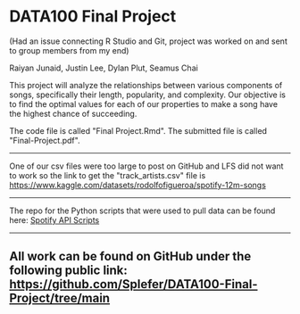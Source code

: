 # DATA100 Final Project

(Had an issue connecting R Studio and Git, project was worked on and sent to group members from my end)

Raiyan Junaid, Justin Lee, Dylan Plut, Seamus Chai

This project will analyze the relationships between various components of songs, specifically their length, popularity, and complexity. Our objective is to find the optimal values for each of our properties to make a song have the highest chance of succeeding.

The code file is called "Final Project.Rmd". The submitted file is called "Final-Project.pdf".

------------------------------------------------------------------------

One of our csv files were too large to post on GitHub and LFS did not want to work so the link to get the "track_artists.csv" file is https://www.kaggle.com/datasets/rodolfofigueroa/spotify-12m-songs

------------------------------------------------------------------------

The repo for the Python scripts that were used to pull data can be found here: 
[Spotify API Scripts](https://github.com/Dylan-Plut/SpotifyAPIData/tree/main)

-------------------------------------------------------------------------

## All work can be found on GitHub under the following public link: <https://github.com/Splefer/DATA100-Final-Project/tree/main>

